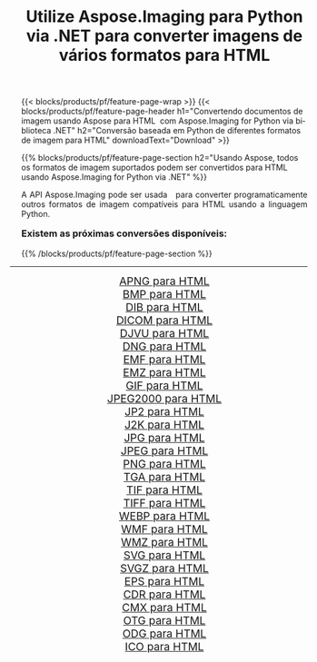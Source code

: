 ﻿---
title: Utilize Aspose.Imaging para Python via .NET para converter imagens de vários formatos para HTML 
weight: 3920
url: /pt/python-net/conversion/to/html/ 
lang: pt
langdirlevel: 2
locales: zh-hans,ja,it,ru,de,es,fr,nl,id,lt,pl,pt,vi,tr,ko,zh-hant,ar,hi,th,sv,cs,uk,he
description: Você pode usar Aspose.Imaging para Python via biblioteca .NET para converter de uma variedade de formatos para HTML
---

{{< blocks/products/pf/feature-page-wrap >}}
{{< blocks/products/pf/feature-page-header h1="Convertendo documentos de imagem usando Aspose para HTML  com Aspose.Imaging for Python via biblioteca .NET" h2="Conversão baseada em Python de diferentes formatos de imagem para HTML" downloadText="Download" >}}


{{% blocks/products/pf/feature-page-section  h2="Usando Aspose, todos os formatos de imagem suportados podem ser convertidos para HTML usando Aspose.Imaging for Python via .NET" %}}
<p align=justify>A API Aspose.Imaging pode ser usada   para converter programaticamente outros formatos de imagem compatíveis para HTML usando a linguagem Python.</p>
<h3 style="margin-top:16px;">
Existem as próximas conversões disponíveis:
</h3>
{{% /blocks/products/pf/feature-page-section %}}
<div class="container-fluid productfamilypage bg-gray">
    <div class="convertypes bg-gray agp-content section">
        <div class="container">
		<hr style="margin-left:-20px;"/>
		<div class="row other-converters" style="gap: 10px;font-size: 19px;text-align:center;">
		    <div class='col-md-3 other-converter remove-lp remove-rp'><a href="/imaging/pt/python-net/conversion/apng-to-html/" style="padding:15px;">APNG para HTML</a></div>
<div class='col-md-3 other-converter remove-lp remove-rp'><a href="/imaging/pt/python-net/conversion/bmp-to-html/" style="padding:15px;">BMP para HTML</a></div>
<div class='col-md-3 other-converter remove-lp remove-rp'><a href="/imaging/pt/python-net/conversion/dib-to-html/" style="padding:15px;">DIB para HTML</a></div>
<div class='col-md-3 other-converter remove-lp remove-rp'><a href="/imaging/pt/python-net/conversion/dicom-to-html/" style="padding:15px;">DICOM para HTML</a></div>
<div class='col-md-3 other-converter remove-lp remove-rp'><a href="/imaging/pt/python-net/conversion/djvu-to-html/" style="padding:15px;">DJVU para HTML</a></div>
<div class='col-md-3 other-converter remove-lp remove-rp'><a href="/imaging/pt/python-net/conversion/dng-to-html/" style="padding:15px;">DNG para HTML</a></div>
<div class='col-md-3 other-converter remove-lp remove-rp'><a href="/imaging/pt/python-net/conversion/emf-to-html/" style="padding:15px;">EMF para HTML</a></div>
<div class='col-md-3 other-converter remove-lp remove-rp'><a href="/imaging/pt/python-net/conversion/emz-to-html/" style="padding:15px;">EMZ para HTML</a></div>
<div class='col-md-3 other-converter remove-lp remove-rp'><a href="/imaging/pt/python-net/conversion/gif-to-html/" style="padding:15px;">GIF para HTML</a></div>
<div class='col-md-3 other-converter remove-lp remove-rp'><a href="/imaging/pt/python-net/conversion/jpeg2000-to-html/" style="padding:15px;">JPEG2000 para HTML</a></div>
<div class='col-md-3 other-converter remove-lp remove-rp'><a href="/imaging/pt/python-net/conversion/jp2-to-html/" style="padding:15px;">JP2 para HTML</a></div>
<div class='col-md-3 other-converter remove-lp remove-rp'><a href="/imaging/pt/python-net/conversion/j2k-to-html/" style="padding:15px;">J2K para HTML</a></div>
<div class='col-md-3 other-converter remove-lp remove-rp'><a href="/imaging/pt/python-net/conversion/jpg-to-html/" style="padding:15px;">JPG para HTML</a></div>
<div class='col-md-3 other-converter remove-lp remove-rp'><a href="/imaging/pt/python-net/conversion/jpeg-to-html/" style="padding:15px;">JPEG para HTML</a></div>
<div class='col-md-3 other-converter remove-lp remove-rp'><a href="/imaging/pt/python-net/conversion/png-to-html/" style="padding:15px;">PNG para HTML</a></div>
<div class='col-md-3 other-converter remove-lp remove-rp'><a href="/imaging/pt/python-net/conversion/tga-to-html/" style="padding:15px;">TGA para HTML</a></div>
<div class='col-md-3 other-converter remove-lp remove-rp'><a href="/imaging/pt/python-net/conversion/tif-to-html/" style="padding:15px;">TIF para HTML</a></div>
<div class='col-md-3 other-converter remove-lp remove-rp'><a href="/imaging/pt/python-net/conversion/tiff-to-html/" style="padding:15px;">TIFF para HTML</a></div>
<div class='col-md-3 other-converter remove-lp remove-rp'><a href="/imaging/pt/python-net/conversion/webp-to-html/" style="padding:15px;">WEBP para HTML</a></div>
<div class='col-md-3 other-converter remove-lp remove-rp'><a href="/imaging/pt/python-net/conversion/wmf-to-html/" style="padding:15px;">WMF para HTML</a></div>
<div class='col-md-3 other-converter remove-lp remove-rp'><a href="/imaging/pt/python-net/conversion/wmz-to-html/" style="padding:15px;">WMZ para HTML</a></div>
<div class='col-md-3 other-converter remove-lp remove-rp'><a href="/imaging/pt/python-net/conversion/svg-to-html/" style="padding:15px;">SVG para HTML</a></div>
<div class='col-md-3 other-converter remove-lp remove-rp'><a href="/imaging/pt/python-net/conversion/svgz-to-html/" style="padding:15px;">SVGZ para HTML</a></div>
<div class='col-md-3 other-converter remove-lp remove-rp'><a href="/imaging/pt/python-net/conversion/eps-to-html/" style="padding:15px;">EPS para HTML</a></div>
<div class='col-md-3 other-converter remove-lp remove-rp'><a href="/imaging/pt/python-net/conversion/cdr-to-html/" style="padding:15px;">CDR para HTML</a></div>
<div class='col-md-3 other-converter remove-lp remove-rp'><a href="/imaging/pt/python-net/conversion/cmx-to-html/" style="padding:15px;">CMX para HTML</a></div>
<div class='col-md-3 other-converter remove-lp remove-rp'><a href="/imaging/pt/python-net/conversion/otg-to-html/" style="padding:15px;">OTG para HTML</a></div>
<div class='col-md-3 other-converter remove-lp remove-rp'><a href="/imaging/pt/python-net/conversion/odg-to-html/" style="padding:15px;">ODG para HTML</a></div>
<div class='col-md-3 other-converter remove-lp remove-rp'><a href="/imaging/pt/python-net/conversion/ico-to-html/" style="padding:15px;">ICO para HTML</a></div>
                </div>
        </div>
    </div>
</div>
<br/>

